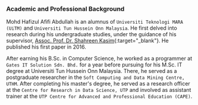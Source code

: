 <h3>Academic and Professional Background</h3>

Mohd Hafizul Afifi Abdullah is an alumnus of `Universiti Teknologi MARA (UiTM)` and `Universiti Tun Hussein Onn Malaysia`. He first delved into research during his undergraduate studies, under the guidance of his supervisor, [Assoc. Prof. Dr. Shahreen Kasim](https://scholar.google.com/citations?user=csGxD68AAAAJ){:target="_blank"}. He published his first paper in 2016.

After earning his B.Sc. in Computer Science, he worked as a programmer at `Gates IT Solution Sdn. Bhd.` for a year before pursuing for his M.Sc. IT degree at Universiti Tun Hussein Onn Malaysia. There, he served as a postgraduate researcher in the `Soft Computing and Data Mining Centre, UTHM`. After completing his master's degree, he served as a research officer at the `Centre for Research in Data Science, UTP` and involved as assistant trainer at the `UTP Centre for Advanced and Professional Education (CAPE)`.
<!-- <p>Due to his deep interest in business, he has co-founded food &amp; beverage business in 2014 and a printing business in 2016, before leaving the partnerships in 2018 to start his own IT-based business.</p> -->
